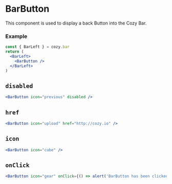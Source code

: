 # BarButton
This component is used to display a back Button into the Cozy Bar.

### Example

```jsx static
const { BarLeft } = cozy.bar
return (
  <BarLeft>
    <BarButton />
  </BarLeft>
)
```

## `disabled`

```jsx
<BarButton icon="previous" disabled />
```

## `href`

```jsx
<BarButton icon="upload" href="http://cozy.io" />
```

## `icon`

```jsx
<BarButton icon="cube" />
```

## `onClick`

```jsx
<BarButton icon="gear" onClick={() => alert('BarButton has been clicked')} />
```
